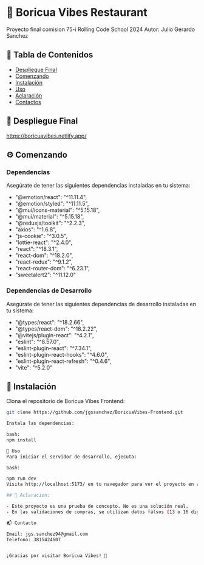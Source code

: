 # 🌴 Boricua Vibes Restaurant

Proyecto final comision 75-i Rolling Code School 2024
Autor: Julio Gerardo Sanchez



## 📖 Tabla de Contenidos

- [Despliegue Final](#despliegue-final)
- [Comenzando](#comenzando)
- [Instalación](#instalación)
- [Uso](#uso)
- [Aclaración](#aclaración)
- [Contactos](#contactos)


## 🚀 Despliegue Final


https://boricuavibes.netlify.app/


## ⚙️ Comenzando

### Dependencias

Asegúrate de tener las siguientes dependencias instaladas en tu sistema:

-   "@emotion/react": "^11.11.4",
-   "@emotion/styled": "^11.11.5",
-   "@mui/icons-material": "^5.15.18",
-   "@mui/material": "^5.15.18",
-   "@reduxjs/toolkit": "^2.2.3",
-   "axios": "^1.6.8",
-   "js-cookie": "^3.0.5",
-   "lottie-react": "^2.4.0",
-   "react": "^18.3.1",
-   "react-dom": "^18.2.0",
-   "react-redux": "^9.1.2",
-   "react-router-dom": "^6.23.1",
-   "sweetalert2": "^11.12.0"

### Dependencias de Desarrollo

Asegúrate de tener las siguientes dependencias de desarrollo instaladas en tu sistema:

-   "@types/react": "^18.2.66",
-   "@types/react-dom": "^18.2.22",
-   "@vitejs/plugin-react": "^4.2.1",
-   "eslint": "^8.57.0",
-   "eslint-plugin-react": "^7.34.1",
-   "eslint-plugin-react-hooks": "^4.6.0",
-   "eslint-plugin-react-refresh": "^0.4.6",
-   "vite": "^5.2.0"

## 🔧 Instalación

Clona el repositorio de Boricua Vibes Frontend:
```bash
git clone https://github.com/jgssanchez/BoricuaVibes-Frontend.git

Instala las dependencias:

bash:
npm install

🤖 Uso
Para iniciar el servidor de desarrollo, ejecuta:

bash:

npm run dev
Visita http://localhost:5173/ en tu navegador para ver el proyecto en acción.

## 📝 Aclaracion:

- Este proyecto es una prueba de concepto. No es una solución real.
- En las validaciones de compras, se utilizan datos falsos (13 o 16 digitos de tarjeta de crédito empezando con 4, simulando tarjeta Visa) y la fecha de expiración (MM/AA) debe ser mayor o igual al año 2024, hasta el año 2029.

📬 Contacto

Email: jgs.sanchez94@gmail.com
Telefono: 3815424607


¡Gracias por visitar Boricua Vibes! 🎉




